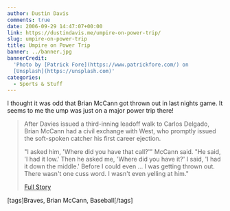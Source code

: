 ```yaml
---
author: Dustin Davis
comments: true
date: 2006-09-29 14:47:07+00:00
link: https://dustindavis.me/umpire-on-power-trip/
slug: umpire-on-power-trip
title: Umpire on Power Trip
banner: ../banner.jpg
bannerCredit:
  'Photo by [Patrick Fore](https://www.patrickfore.com/) on
  [Unsplash](https://unsplash.com)'
categories:
  - Sports & Stuff
---
```


I thought it was odd that Brian McCann got thrown out in last nights game. It
seems to me the ump was just on a major power trip there!

<blockquote>
After Davies issued a third-inning leadoff walk to Carlos Delgado, Brian McCann had a civil exchange with West, who promptly issued the soft-spoken catcher his first career ejection.

"I asked him, 'Where did you have that call?'" McCann said. "He said, 'I had it
low.' Then he asked me, 'Where did you have it?' I said, 'I had it down the
middle.' Before I could even ... I was getting thrown out. There wasn't one cuss
word. I wasn't even yelling at him."

[Full Story](http://atlanta.braves.mlb.com/NASApp/mlb/news/gameday_recap.jsp?ymd=20060928&content_id=1687955&vkey=recap&fext=.jsp&c_id=atl)

</blockquote>

[tags]Braves, Brian McCann, Baseball[/tags]
